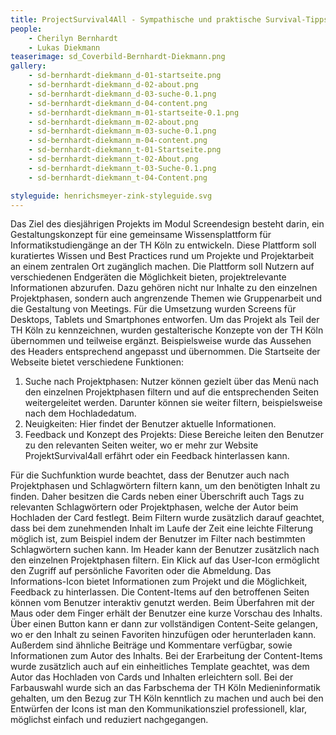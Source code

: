 ```yaml
---
title: ProjectSurvival4All - Sympathische und praktische Survival-Tipps für die Projektarbeit im Studium und darüber hinaus
people:
    - Cherilyn Bernhardt
    - Lukas Diekmann
teaserimage: sd_Coverbild-Bernhardt-Diekmann.png
gallery:
    - sd-bernhardt-diekmann_d-01-startseite.png
    - sd-bernhardt-diekmann_d-02-about.png
    - sd-bernhardt-diekmann_d-03-suche-0.1.png
    - sd-bernhardt-diekmann_d-04-content.png
    - sd-bernhardt-diekmann_m-01-startseite-0.1.png
    - sd-bernhardt-diekmann_m-02-about.png
    - sd-bernhardt-diekmann_m-03-suche-0.1.png
    - sd-bernhardt-diekmann_m-04-content.png
    - sd-bernhardt-diekmann_t-01-Startseite.png
    - sd-bernhardt-diekmann_t-02-About.png
    - sd-bernhardt-diekmann_t-03-Suche-0.1.png
    - sd-bernhardt-diekmann_t-04-Content.png

styleguide: henrichsmeyer-zink-styleguide.svg
---
```


Das Ziel des diesjährigen Projekts im Modul Screendesign besteht darin, ein Gestaltungskonzept für eine gemeinsame Wissensplattform für Informatikstudiengänge an der TH Köln zu entwickeln. Diese Plattform soll kuratiertes Wissen und Best Practices rund um Projekte und Projektarbeit an einem zentralen Ort zugänglich machen.
Die Plattform soll Nutzern auf verschiedenen Endgeräten die Möglichkeit bieten, projektrelevante Informationen abzurufen. Dazu gehören nicht nur Inhalte zu den einzelnen Projektphasen, sondern auch angrenzende Themen wie Gruppenarbeit und die Gestaltung von Meetings.
Für die Umsetzung wurden Screens für Desktops, Tablets und Smartphones entworfen. Um das Projekt als Teil der TH Köln zu kennzeichnen, wurden gestalterische Konzepte von der TH Köln übernommen und teilweise ergänzt. Beispielsweise wurde das Aussehen des Headers entsprechend angepasst und übernommen.
Die Startseite der Webseite bietet verschiedene Funktionen:
1. Suche nach Projektphasen: Nutzer können gezielt über das Menü nach den einzelnen Projektphasen filtern und auf die entsprechenden Seiten weitergeleitet werden. Darunter können sie weiter filtern, beispielsweise nach dem Hochladedatum.
2. Neuigkeiten: Hier findet der Benutzer aktuelle Informationen.
3. Feedback und Konzept des Projekts: Diese Bereiche leiten den Benutzer zu den relevanten Seiten weiter, wo er mehr zur Website ProjektSurvival4all erfährt oder ein Feedback hinterlassen kann.

Für die Suchfunktion wurde beachtet, dass der Benutzer auch nach Projektphasen und Schlagwörtern filtern kann, um den benötigten Inhalt zu finden. Daher besitzen die Cards neben einer Überschrift auch Tags zu relevanten Schlagwörtern oder Projektphasen, welche der Autor beim Hochladen der Card festlegt. Beim Filtern wurde zusätzlich darauf geachtet, dass bei dem zunehmenden Inhalt im Laufe der Zeit eine leichte Filterung möglich ist, zum Beispiel indem der Benutzer im Filter nach bestimmten Schlagwörtern suchen kann.
Im Header kann der Benutzer zusätzlich nach den einzelnen Projektphasen filtern. Ein Klick auf das User-Icon ermöglicht den Zugriff auf persönliche Favoriten oder die Abmeldung. Das Informations-Icon bietet Informationen zum Projekt und die Möglichkeit, Feedback zu hinterlassen.
Die Content-Items auf den betroffenen Seiten können vom Benutzer interaktiv genutzt werden. Beim Überfahren mit der Maus oder dem Finger erhält der Benutzer eine kurze Vorschau des Inhalts. Über einen Button kann er dann zur vollständigen Content-Seite gelangen, wo er den Inhalt zu seinen Favoriten hinzufügen oder herunterladen kann. Außerdem sind ähnliche Beiträge und Kommentare verfügbar, sowie Informationen zum Autor des Inhalts.
Bei der Erarbeitung der Content-Items wurde zusätzlich auch auf ein einheitliches Template geachtet, was dem Autor das Hochladen von Cards und Inhalten erleichtern soll.
Bei der Farbauswahl wurde sich an das Farbschema der TH Köln Medieninformatik gehalten, um den Bezug zur TH Köln kenntlich zu machen und auch bei den Entwürfen der Icons ist man den Kommunikationsziel professionell, klar, möglichst einfach und reduziert nachgegangen.
